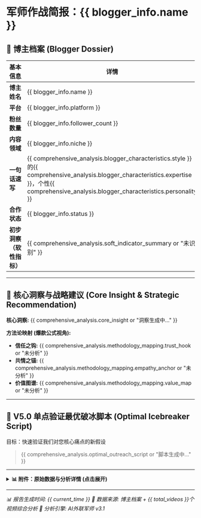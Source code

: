 # 军师作战简报：{{ blogger_info.name }}

## 👤 博主档案 (Blogger Dossier)
| 基本信息 | 详情 |
|---|---|
| **博主姓名** | {{ blogger_info.name }} |
| **平台** | {{ blogger_info.platform }} |
| **粉丝数量** | {{ blogger_info.follower_count }} |
| **内容领域** | {{ blogger_info.niche }} |
| **一句话速写** | {{ comprehensive_analysis.blogger_characteristics.style }}的{{ comprehensive_analysis.blogger_characteristics.expertise }}，个性{{ comprehensive_analysis.blogger_characteristics.personality }} |
| **合作状态** | {{ blogger_info.status }} |
| **初步洞察（软性指标）** | {{ comprehensive_analysis.soft_indicator_summary or "未识别" }} |

---

## 🎯 核心洞察与战略建议 (Core Insight & Strategic Recommendation)

**核心洞察:** {{ comprehensive_analysis.core_insight or "洞察生成中..." }}

**方法论映射 (爆款公式视角):**
- **信任之钩:** {{ comprehensive_analysis.methodology_mapping.trust_hook or "未分析" }}
- **共情之锚:** {{ comprehensive_analysis.methodology_mapping.empathy_anchor or "未分析" }}
- **价值图谱:** {{ comprehensive_analysis.methodology_mapping.value_map or "未分析" }}

---

## 🚀 V5.0 单点验证最优破冰脚本 (Optimal Icebreaker Script)
目标：快速验证我们对您核心痛点的新假设

> {{ comprehensive_analysis.optimal_outreach_script or "脚本生成中..." }}

---

<details>
<summary><strong>📊 附件：原始数据与分析详情 (点击展开)</strong></summary>

### 核心主题
{% for topic in comprehensive_analysis.main_topics %}
- {{ topic }}
{% endfor %}

### 受众痛点
{% for pain_point in comprehensive_analysis.pain_points %}
- {{ pain_point }}
{% endfor %}

### 博主金句
{% for sentence in comprehensive_analysis.golden_sentences %}
- "{{ sentence }}"
{% endfor %}

### 视频作品清单
{% for video in video_summaries %}
**{{ loop.index }}. {{ video.title }}**
- ⏱️ 时长: {{ "%.1f"|format(video.duration) }}秒
- 🗣️ 语调特点: {{ video.tone[:50] }}...
{% endfor %}

</details>

---
*📊 报告生成时间: {{ current_time }}* *🔗 数据来源: 博主档案 + {{ total_videos }}个视频综合分析* *🤖 分析引擎: AI外联军师 v3.1*